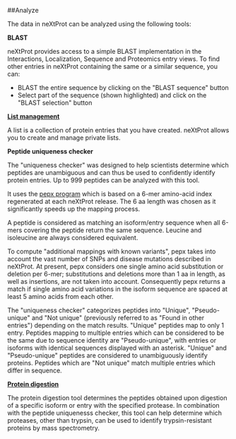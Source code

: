 ##Analyze

The data in neXtProt can be analyzed using the following tools:

**BLAST** 

neXtProt provides access to a simple BLAST implementation in the Interactions, Localization, Sequence and Proteomics entry views. To find other entries in neXtProt containing the same or a similar sequence, you can:

* BLAST the entire sequence by clicking on the "BLAST sequence" button
* Select part of the sequence (shown highlighted) and click on the "BLAST selection" button 

**[List management](/help/protein-lists)**

A list is a collection of protein entries that you have created. neXtProt allows you to create and manage private lists.

**Peptide uniqueness checker**

The "uniqueness checker" was designed to help scientists determine which peptides are unambiguous and can thus be used to confidently identify protein entries. Up to 999 peptides can be analyzed with this tool.

It uses the [pepx program](https://github.com/calipho-sib/pepx) which is based on a 6-mer amino-acid index regenerated at each neXtProt release. The 6 aa length was chosen as it significantly speeds up the mapping process.

A peptide is considered as matching an isoform/entry sequence when all 6-mers covering the peptide return the same sequence. Leucine and isoleucine are always considered equivalent.

To compute "additional mappings with known variants", pepx takes into account the vast number of SNPs and disease mutations described in neXtProt.  At present, pepx considers one single amino acid substitution or deletion per 6-mer; substitutions and deletions more than 1 aa in length, as well as insertions, are not taken into account. Consequently pepx returns a match if single amino acid variations in the isoform sequence are spaced at least 5 amino acids from each other.

The "uniqueness checker" categorizes peptides into "Unique", "Pseudo-unique" and "Not unique" (previously referred to as "Found in other entries") depending on the match results. "Unique" peptides map to only 1 entry. Peptides mapping to multiple entries which can be considered to be the same due to sequence identity are "Pseudo-unique", with entries or isoforms with identical sequences displayed with an asterisk. "Unique" and "Pseudo-unique" peptides are considered to unambiguously identify proteins. Peptides which are "Not unique" match multiple entries which differ in sequence.

**[Protein digestion](/help/protein-digestion)**

The protein digestion tool determines the peptides obtained upon digestion of a specific isoform or entry with the specified protease. In combination with the peptide uniquenesss checker, this tool can help determine which proteases, other than trypsin, can be used to identify trypsin-resistant proteins by mass spectrometry.
